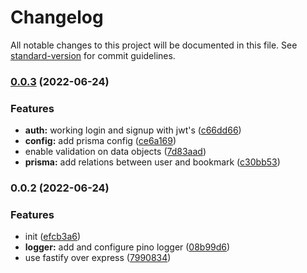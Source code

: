 # Changelog

All notable changes to this project will be documented in this file. See [standard-version](https://github.com/conventional-changelog/standard-version) for commit guidelines.

### [0.0.3](https://github.com/Prn-Ice/nestee/compare/v0.0.2...v0.0.3) (2022-06-24)


### Features

* **auth:** working login and signup with jwt's ([c66dd66](https://github.com/Prn-Ice/nestee/commit/c66dd66a43169cfad6522b68c6387f65a0d900e0))
* **config:** add prisma config ([ce6a169](https://github.com/Prn-Ice/nestee/commit/ce6a169d88cb3f58a2e348f064dc043efd136476))
* enable validation on data objects ([7d83aad](https://github.com/Prn-Ice/nestee/commit/7d83aad8c299b46c92ea1f4f46a9186a8866008c))
* **prisma:** add relations between user and bookmark ([c30bb53](https://github.com/Prn-Ice/nestee/commit/c30bb53861f2bbbb50fecab08f516649ecf6d732))

### 0.0.2 (2022-06-24)


### Features

* init ([efcb3a6](https://github.com/Prn-Ice/nestee/commit/efcb3a6eedf1f957be2178668d6d5dab2b6503a8))
* **logger:** add and configure pino logger ([08b99d6](https://github.com/Prn-Ice/nestee/commit/08b99d6e387cbacf7f3537475eabb2794a646728))
* use fastify over express ([7990834](https://github.com/Prn-Ice/nestee/commit/7990834d960eb77a76605e31e0b9878d26ab0875))
